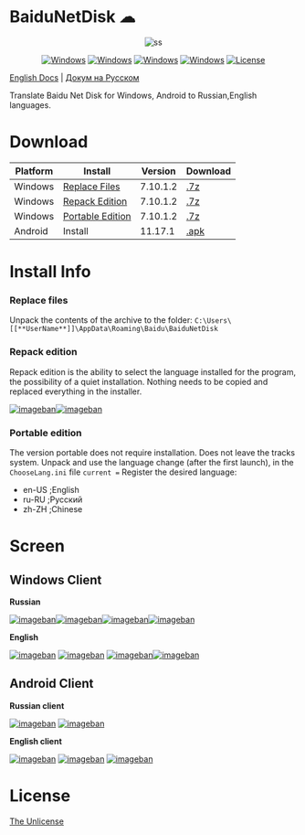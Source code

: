 # BaiduNetDisk ☁

<!-- [![Donate][donate-badge]](#donate) -->

<center>
<img src='https://i7.imageban.ru/out/2021/10/18/80d3722fa618eaa3c30e9823d5c0ac57.png' alt="ss">

[![Windows][lng-russian-win]](#download) [![Windows][lng-english-win]](#download)
[![Windows][lng-russian-and]](#download) [![Windows][lng-english-and]](#download)
[![License][license-badge]][license]

</center>

[English Docs](Readme.md) | [Докум на Русском ](Readme_ru_RU.md)

Translate Baidu Net Disk for Windows, Android to Russian,English languages.

# Download

| Platform | Install                          |Version | Download                  |
| -------- | -------------------------------- |--------| ------------------------- |
| Windows  | [Replace Files][win-replace]     |7.10.1.2| [.7z][win_replace_files]  |
| Windows  | [Repack Edition][win-repack]     |7.10.1.2| [.7z][win_repack_files]   |
| Windows  | [Portable Edition][win-portable] |7.10.1.2| [.7z][win_portable_files] |
| Android  | Install                          |11.17.1 | [.apk][win_apk_files]     |

# Install Info

### Replace files

Unpack the contents of the archive to the folder:
`C:\Users\[[**UserName**]]\AppData\Roaming\Baidu\BaiduNetDisk`

### Repack edition

Repack edition is the ability to select the language installed for the program, the possibility of a quiet installation. Nothing needs to be copied and replaced everything in the installer.

[![imageban](https://i3.imageban.ru/thumbs/2021.10.18/4514b68715e989f0964e63818d29e1a4.png)](https://imageban.ru/show/2021/10/18/4514b68715e989f0964e63818d29e1a4/png)[![imageban](https://i1.imageban.ru/thumbs/2021.10.18/4deceb483575f4e92c3fb7bc9a04af75.png)](https://imageban.ru/show/2021/10/18/4deceb483575f4e92c3fb7bc9a04af75/png)

### Portable edition

The version portable does not require installation. Does not leave the tracks system. Unpack and use the language change (after the first launch), in the `ChooseLang.ini` file
`current =` Register the desired language:

- en-US ;English
- ru-RU ;Русский
- zh-ZH ;Chinese

# Screen

## Windows Client

**Russian**

[![imageban](https://i2.imageban.ru/thumbs/2021.07.15/0fba51466562e1d68da2a761a5826d55.jpg)](https://imageban.ru/show/2021/07/15/0fba51466562e1d68da2a761a5826d55/jpg)[![imageban](https://i6.imageban.ru/thumbs/2021.07.15/60a8bbabe79ca5912e772e5e9071825d.jpg)](https://imageban.ru/show/2021/07/15/60a8bbabe79ca5912e772e5e9071825d/jpg)[![imageban](https://i5.imageban.ru/thumbs/2021.07.15/86593fd172f48f8947a14ae0ef539b5c.jpg)](https://imageban.ru/show/2021/07/15/86593fd172f48f8947a14ae0ef539b5c/jpg)[![imageban](https://i5.imageban.ru/thumbs/2021.07.15/06a738b170539b43fe049f98bcce2f8b.jpg)](https://imageban.ru/show/2021/07/15/06a738b170539b43fe049f98bcce2f8b/jpg)

**English**

[![imageban](https://i4.imageban.ru/thumbs/2021.07.15/ae47f30197b4cf70def46af7245eb266.jpg)](https://imageban.ru/show/2021/07/15/ae47f30197b4cf70def46af7245eb266/jpg) [![imageban](https://i4.imageban.ru/thumbs/2021.07.15/ca8c07f7442ffadebc1ea272bf0cb754.jpg)](https://imageban.ru/show/2021/07/15/ca8c07f7442ffadebc1ea272bf0cb754/jpg) [![imageban](https://i1.imageban.ru/thumbs/2021.07.15/d24636428baf9b7995501056b20419f7.jpg)](https://imageban.ru/show/2021/07/15/d24636428baf9b7995501056b20419f7/jpg)[![imageban](https://i4.imageban.ru/thumbs/2021.07.15/c111052156a01d5f13c7f39cc673b628.jpg)](https://imageban.ru/show/2021/07/15/c111052156a01d5f13c7f39cc673b628/jpg)

## Android Client

**Russian client**

[![imageban](https://i7.imageban.ru/thumbs/2021.10.08/371b6ce4073fd673c7fa96b7ed1e09f1.png)](https://imageban.ru/show/2021/10/08/371b6ce4073fd673c7fa96b7ed1e09f1/png) [![imageban](https://i1.imageban.ru/thumbs/2021.10.08/eabea1a84fca54fe49d6d59385318500.png)](https://imageban.ru/show/2021/10/08/eabea1a84fca54fe49d6d59385318500/png)

**English client**

[![imageban](https://i3.imageban.ru/thumbs/2021.10.26/6174fc4c14216b1820659e7b59f7f32d.png)](https://imageban.ru/show/2021/10/26/6174fc4c14216b1820659e7b59f7f32d/png)
[![imageban](https://i5.imageban.ru/thumbs/2021.10.26/b0a2aa09c482afe87725a68a3169b9ff.png)](https://imageban.ru/show/2021/10/26/b0a2aa09c482afe87725a68a3169b9ff/png)
[![imageban](https://i6.imageban.ru/thumbs/2021.10.26/7cc3ef56284a36bbbff946c214eed611.png)](https://imageban.ru/show/2021/10/26/7cc3ef56284a36bbbff946c214eed611/png)


# License

[The Unlicense][license]

[license]: ./LICENSE
[license-badge]: https://img.shields.io/github/license/zloisupport/BaiduNetDiskTranslation
[win_repack_files]: https://bit.ly/2BtHzR2
[win_replace_files]: https://bit.ly/3fYH54o
[win_portable_files]: http://bit.ly/2OznleI
[win_apk_files]: https://bit.ly/3FH0J27
[donate-badge]: https://img.shields.io/badge/%F0%9F%92%99-Donate%20%2F%20Support%20Us-blue.svg
[lng-russian-win]: https://img.shields.io/badge/Russian|windows-80%25-green.svg
[lng-english-win]: https://img.shields.io/badge/English|windows-70%25-green.svg
[lng-russian-and]: https://img.shields.io/badge/Russian|android-76%25-green.svg
[lng-english-and]: https://img.shields.io/badge/English|android-76%25-green.svg
[win-portable]: #portable-edition
[win-repack]: #repack-edition
[win-replace]: #replace-files
